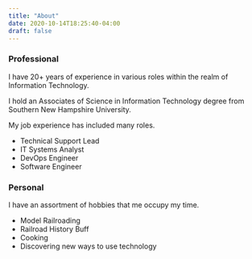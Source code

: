 ```yaml
---
title: "About"
date: 2020-10-14T18:25:40-04:00
draft: false
---
```


### Professional

I have 20+ years of experience in various roles within the realm of Information Technology.

I hold an Associates of Science in Information Technology degree from Southern New Hampshire University.

My job experience has included many roles.

* Technical Support Lead
* IT Systems Analyst
* DevOps Engineer
* Software Engineer

### Personal

I have an assortment of hobbies that me occupy my time.

* Model Railroading
* Railroad History Buff
* Cooking
* Discovering new ways to use technology
